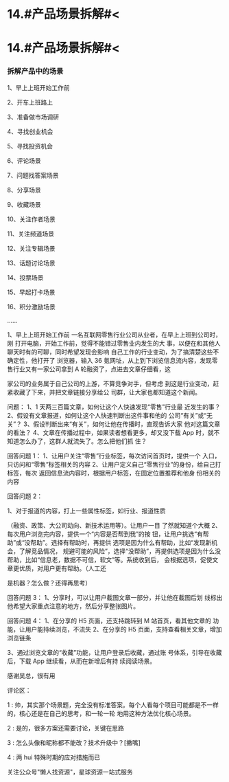 # 14.#产品场景拆解#<

# 14.#产品场景拆解#<

### 拆解产品中的场景

1、早上上班开始工作前

2、开车上班路上

3、准备做市场调研

4、寻找创业机会

5、寻找投资机会

6、评论场景

7、问题找答案场景

8、分享场景

9、收藏场景

10、关注作者场景

11、关注频道场景

12、关注专辑场景

13、话题讨论场景

14、投票场景

15、早起打卡场景

16、积分激励场景

……

1、早上上班开始工作前 一名互联网零售行业公司从业者，在早上上班到公司时，刚 打开电脑，开始工作前，觉得不能错过零售业内发生的大 事，以便在和其他人聊天时有的可聊，同时希望发现会影响 自己工作的行业变动，为了搞清楚这些不确定性，他打开了 浏览器，输入 36 氪网址，从上到下浏览信息流内容，发现零 售行业又有一家公司拿到 A 轮融资了，点进去文章仔细看，这

家公司的业务属于自己公司的上游，不算竞争对手，但考虑 到这是行业变动，赶紧收藏了下来，并把文章链接分享给公 司群，让大家也都知道这个新闻。

问题： 1、1 天两三百篇文章，如何让这个人快速发现“零售”行业最 近发生的事？ 2、假设有文章报道，如何让这个人快速判断出这件事和他的 公司“有关”或“无关”？ 3、假设判断出来“有关”，如何让他在传播时，直观告诉大家 他对这篇文章的看法？ 4、文章在传播过程中，如果读者想看更多，却又没下载 App 时，就不知道怎么办了，这群人就流失了。怎么把他们抓 住？

回答问题 1： 1、让用户关注“零售”行业标签，每次访问首页时，提供一个 入口，只访问和“零售”标签相关的内容 2、让用户定义自己“零售行业”的身份，给自己打标签，每次 返回信息流内容时，根据用户标签，在固定位置推荐和他身 份相关的内容

回答问题 2：

1、对于报道的内容，打上一些属性标签，如行业、报道性质

（融资、政策、大公司动向、新技术运用等）。让用户一目 了然就知道个大概 2、每次用户浏览完内容，提供一个“内容是否帮到我”的按 钮，让用户挑选“有帮助”或“没帮助”。选择有帮助时，再提供 选项是因为什么有帮助，比如“发现新机会，了解竞品情况， 规避可能的风险”，选择“没帮助”，再提供选项是因为什么没 帮助，比如“信息老，数据不可信，软文”等。系统收到后， 会根据选项，促使文章更优质，对用户更有帮助。（人工还

是机器？怎么做？还得再思考）

回答问题 3： 1、分享时，可以让用户截图文章一部分，并让他在截图后划 线标出他希望大家重点注意的地方，然后分享整张图片。

回答问题 4： 1、在分享的 H5 页面，还支持跳转到 M 站首页，看其他文章的 功能，让用户能持续浏览，不流失 2、在分享的 H5 页面，支持查看相关文章，增加浏览链条

3、通过浏览文章的“收藏”功能，让用户登录后收藏，通过账 号体系，引导在收藏后，下载 App 继续看，从而在新增后有持 续阅读场景。

感谢吴总，很有用

评论区：

1 : 帅，其实那个场景题，完全没有标准答案。每个人看每个项目可能都是不一样的，核心还是在自己的思考，和一轮一轮 地用这种方法优化核心场景。

2 : 是的，很多方案还需要讨论，关键在思路

3 : 怎么头像和昵称都不能改？技术升级中？[撇嘴]

4 : 两 hui 特殊时期的应对措施而已

关注公众号"懒人找资源"，星球资源一站式服务